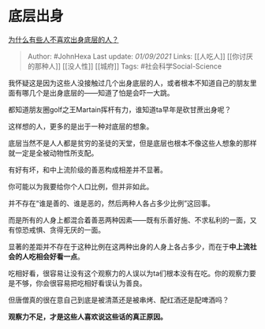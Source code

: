 # 底层出身
[为什么有些人不喜欢出身底层的人？](https://www.zhihu.com/question/26802920/answer/2091885751)

> Author: #JohnHexa 
Last update: *01/09/2021* 
Links: [[人吃人]] [[你讨厌的那种人]] [[没人性]] [[城府]]
Tags:  #社会科学Social-Science 


我怀疑这是因为这些人没接触过几个出身底层的人，或者根本不知道自己的朋友里面有哪几个是出身底层的——知道了怕是会吓一大跳。

都知道朋友圈golf之王Martain挥杆有力，谁知道ta早年是砍甘蔗出身呢？

这样想的人，更多的是出于一种对底层的想象。

底层当然不是人人都是贫穷的圣徒的天堂，但是底层也根本不像这些人想象的那样就一定是全被动物性所支配。

有好有坏，和中上流阶级的善恶构成相差并不显著。

你可能以为我要给你个人口比例，但并非如此。

并不存在“谁是善的、谁是恶的，然后两种人各占多少比例”这回事。

而是所有的人身上都混合着善恶两种因素——既有乐善好施、不求私利的一面，又有惊恐戒惧、贪得无厌的一面。

显著的差距并不存在于这种比例在这两种出身的人身上各占多少，而在于**中上流社会的人吃相会好看一点**。

吃相好看，很容易让没有这个观察力的人误以为ta们根本没有在吃。你的观察力要是不够，你会很容易把吃相好看误认为善良。

但唐僧真的很在意自己到底是被清蒸还是被串烤、配红酒还是配啤酒吗？

**观察力不足，才是这些人喜欢说这些话的真正原因。**

  
 
